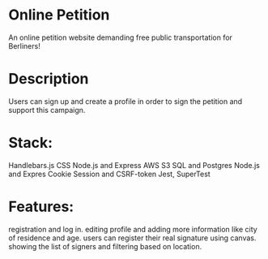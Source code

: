 # Online Petition
An online petition website demanding free public transportation for Berliners!

# Description
Users can sign up and create a profile in order to sign the petition and support this campaign. 

# Stack:
Handlebars.js
CSS
Node.js and Express
AWS S3
SQL and Postgres
Node.js and Expres
Cookie Session and CSRF-token
Jest, SuperTest

# Features:
registration and log in.
editing profile and adding more information like city of residence and age.
users can register their real signature using canvas. 
showing the list of signers and filtering based on location.

